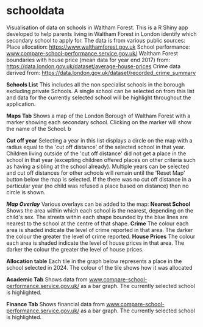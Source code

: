 # schooldata
Visualisation of data on schools in Waltham Forest.
This is a R Shiny app developed to help parents living in Waltham Forest in London identify which secondary school to apply for.
The data is from various public sources:
Place allocation: https://www.walthamforest.gov.uk
School performance: www.compare-school-performance.service.gov.uk/
Waltham Forest boundaries with house price (mean data for year end 2017) from: https://data.london.gov.uk/dataset/average-house-prices
Crime data derived from: https://data.london.gov.uk/dataset/recorded_crime_summary 

**Schools List**
This includes all the non specialist schools in the borough excluding private Schools.  A single school can be selected on from this list and data for the currently selected school will be highlight throughout the application.

****Maps Tab****
Shows a map of the London Borough of Waltham Forest with a marker showing each secondary school.  Clicking on the marker will show the name of the School. b

**Cut off year**
Selecting a year in this list displays a circle on the map with a radius equal to the 'cut off distance' of the selected school in that year.  Children living outside of the 'cut off distance' did not get a place in the school in that year (excepting children offered places on other criteria such as having a sibling at the school already).  Multiple years can be selected and cut off distances for other schools will remain until the 'Reset Map' button below the map is selected.  If the there was no cut off distance in a particular year (no child was refused a place based on distance) then no circle is shown.

***Map Overlay***
Various overlays can be added to the map:
**Nearest School**
Shows the area within which each school is the nearest, depending on the child's sex.  The streets within each shape bounded by the blue lines are nearest to the school at the centre of that shape. 
**Crime**
The colour each area is shaded indicate the level of crime reported in that area.  The darker the colour the greater the level of crime reported.
**House Prices**
The colour each area is shaded indicate the level of house prices in that area.  The darker the colour the greater the level of house prices.

**Allocation table**
Each tile in the graph below represents a place in the school selected in 2024. The colour of the tile shows how it was allocated

****Academic Tab****
Shows data from www.compare-school-performance.service.gov.uk/ as a bar graph.  The currently selected school is highlighted.

****Finance Tab****
Shows financial data from www.compare-school-performance.service.gov.uk/ as a bar graph.  The currently selected school is highlighted.
